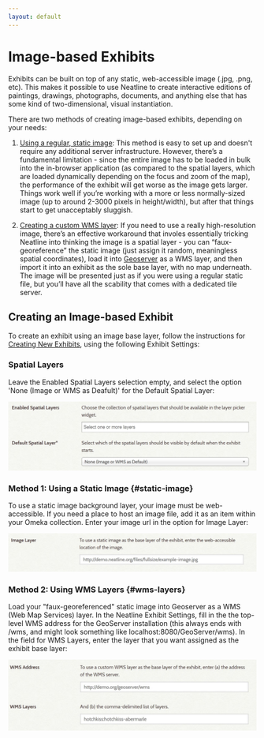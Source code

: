 ```yaml
---
layout: default
---
```


# Image-based Exhibits

Exhibits can be built on top of any static, web-accessible image (.jpg, .png, etc). This makes it possible to use Neatline to create interactive editions of paintings, drawings, photographs, documents, and anything else that has some kind of two-dimensional, visual instantiation.

There are two methods of creating image-based exhibits, depending on your needs:

1. [Using a regular, static image](#static-image): This method is easy to set up and doesn't require any additional server infrastructure. However, there’s a fundamental limitation - since the entire image has to be loaded in bulk into the in-browser application (as compared to the spatial layers, which are loaded dynamically depending on the focus and zoom of the map), the performance of the exhibit will get worse as the image gets larger. Things work well if you’re working with a more or less normally-sized image (up to around 2-3000 pixels in height/width), but after that things start to get unacceptably sluggish.


2. [Creating a custom WMS layer](#wms-layers): If you need to use a really high-resolution image, there’s an effective workaround that involes essentially tricking Neatline into thinking the image is a spatial layer - you can “faux-georeference” the static image (just assign it random, meaningless spatial coordinates), load it into [Geoserver](geoserver.org) as a WMS layer, and then import it into an exhibit as the sole base layer, with no map underneath. The image will be presented just as if you were using a regular static file, but you’ll have all the scability that comes with a dedicated tile server.

## Creating an Image-based Exhibit

To create an exhibit using an image base layer, follow the instructions for [Creating New Exhibits](creating-exhibits.html), using the following Exhibit Settings:

### Spatial Layers

Leave the Enabled Spatial Layers selection empty, and select the option 'None (Image or WMS as Deafult)' for the Default Spatial Layer:

![Screenshot of Spatial Layers example](images/base-layer-for-image.JPG)

### Method 1: Using a Static Image {#static-image}

To use a static image background layer, your image must be web-accessible. If you need a place to host an image file, add it as an item within your Omeka collection. Enter your image url in the option for Image Layer:

![Screenshot using static image](images/image-layer.JPG)

### Method 2: Using WMS Layers {#wms-layers}

Load your "faux-georeferenced" static image into Geoserver as a WMS (Web Map Services) layer. In the Neatline Exhibit Settings, fill in the the top-level WMS address for the GeoServer installation (this always ends with /wms, and might look something like localhost:8080/GeoServer/wms). In the field for WMS Layers, enter the layer that you want assigned as the exhibit base layer:

![Screenshot using faux-georeferenced image](images/WMS-fields.JPG)
